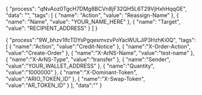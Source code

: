 {
  "process": "qNvAoz0TgcH7DMg8BCVn8jF32QH5L6T29VjHxhHqqGE",
  "data": "",
  "tags": [
    {
      "name": "Action",
      "value": "Reassign-Name"
    },
    {
      "name": "Name",
      "value": "YOUR_NAME_HERE"
    },
    {
      "name": "Target",
      "value": "RECIPIENT_ADDRESS"
    }
  ]
}

{
    "process":"9W_bhzv1lfcTDYsPgqesmvzvPoYacWULJiP3HzhKi0Q",
    "tags":[
        {
            "name":"Action",
            "value":"Credit-Notice"
        },
        {
            "name":"X-Order-Action",
            "value":"Create-Order"
        },
        {
            "name":"X-ArNS-Name",
            "value":"test-name"
        },
        {
            "name":"X-ArNS-Type",
            "value":"transfer"
        },
        {
            "name":"Sender",
            "value":"YOUR_WALLET_ADDRESS"
        },
        {
            "name":"Quantity",
            "value":"1000000"
        },
        {
            "name":"X-Dominant-Token",
            "value":"ARIO_TOKEN_ID"
        },
        {
            "name":"X-Swap-Token",
            "value":"AR_TOKEN_ID"
        }
        ],
        "data":""
        }